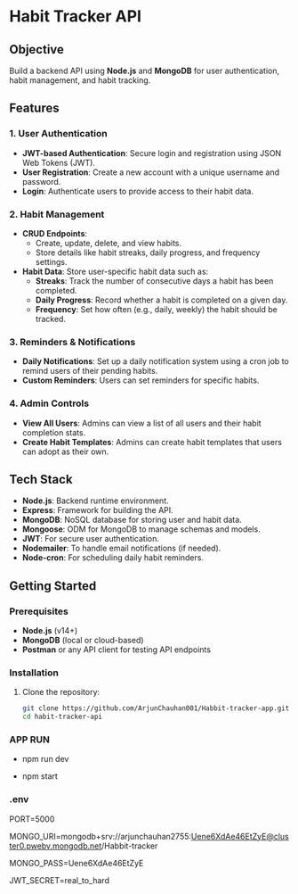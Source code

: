 # Habit Tracker API

## Objective
Build a backend API using **Node.js** and **MongoDB** for user authentication, habit management, and habit tracking.

## Features
### 1. User Authentication
- **JWT-based Authentication**: Secure login and registration using JSON Web Tokens (JWT).
- **User Registration**: Create a new account with a unique username and password.
- **Login**: Authenticate users to provide access to their habit data.

### 2. Habit Management
- **CRUD Endpoints**: 
  - Create, update, delete, and view habits.
  - Store details like habit streaks, daily progress, and frequency settings.
- **Habit Data**: Store user-specific habit data such as:
  - **Streaks**: Track the number of consecutive days a habit has been completed.
  - **Daily Progress**: Record whether a habit is completed on a given day.
  - **Frequency**: Set how often (e.g., daily, weekly) the habit should be tracked.

### 3. Reminders & Notifications
- **Daily Notifications**: Set up a daily notification system using a cron job to remind users of their pending habits.
- **Custom Reminders**: Users can set reminders for specific habits.

### 4. Admin Controls
- **View All Users**: Admins can view a list of all users and their habit completion stats.
- **Create Habit Templates**: Admins can create habit templates that users can adopt as their own.

## Tech Stack
- **Node.js**: Backend runtime environment.
- **Express**: Framework for building the API.
- **MongoDB**: NoSQL database for storing user and habit data.
- **Mongoose**: ODM for MongoDB to manage schemas and models.
- **JWT**: For secure user authentication.
- **Nodemailer**: To handle email notifications (if needed).
- **Node-cron**: For scheduling daily habit reminders.

## Getting Started

### Prerequisites
- **Node.js** (v14+)
- **MongoDB** (local or cloud-based)
- **Postman** or any API client for testing API endpoints

### Installation
1. Clone the repository:
   ```bash
   git clone https://github.com/ArjunChauhan001/Habbit-tracker-app.git
   cd habit-tracker-api

### APP RUN

- npm run dev

- npm start


### .env

PORT=5000

MONGO_URI=mongodb+srv://arjunchauhan2755:Uene6XdAe46EtZyE@cluster0.pwebv.mongodb.net/Habbit-tracker

MONGO_PASS=Uene6XdAe46EtZyE

JWT_SECRET=real_to_hard


